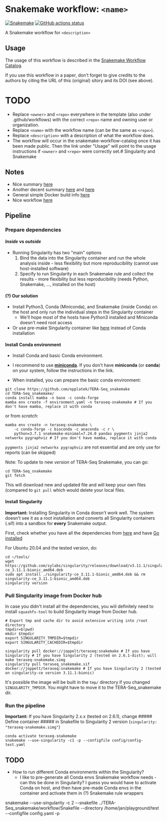 # Snakemake workflow: `<name>`

[![Snakemake](https://img.shields.io/badge/snakemake-≥6.3.0-brightgreen.svg)](https://snakemake.github.io)
[![GitHub actions status](https://github.com/<owner>/<repo>/workflows/Tests/badge.svg?branch=main)](https://github.com/<owner>/<repo>/actions?query=branch%3Amain+workflow%3ATests)


A Snakemake workflow for `<description>`


## Usage

The usage of this workflow is described in the [Snakemake Workflow Catalog](https://snakemake.github.io/snakemake-workflow-catalog/?usage=<owner>%2F<repo>).

If you use this workflow in a paper, don't forget to give credits to the authors by citing the URL of this (original) <repo>sitory and its DOI (see above).

# TODO

* Replace `<owner>` and `<repo>` everywhere in the template (also under .github/workflows) with the correct `<repo>` name and owning user or organization.
* Replace `<name>` with the workflow name (can be the same as `<repo>`).
* Replace `<description>` with a description of what the workflow does.
* The workflow will occur in the snakemake-workflow-catalog once it has been made public. Then the link under "Usage" will point to the usage instructions if `<owner>` and `<repo>` were correctly set.# Singularity and Snakemake

## Notes
* Nice summary [here](https://siscourses.ethz.ch/container_pipeline_tutorial/2_container_pipeline_tutorial.pdf)
* Another decent summary [here](https://wfbroderick.com/2022-Aug-01.html) and [here](https://snakemake-on-nesi.sschmeier.com/singularity.html)
* General simple Docker build info [here](https://devopscube.com/build-docker-image/)
* Nice workflow [here](https://github.com/zavolanlab/zarp)

## Pipeline

### Prepare dependencies

#### *Inside* vs *outside* 
* Running Singularity has two "main" options
    1) Bind the data into the Singularity container and run the whole analysis inside - less flexibility but more reproducibility (cannot use host-installed software)
    2) Specify to run Singularity in each Snakemake rule and collect the results - more flexibility but less reproducibility (needs Python, Snakemake, ..., installed on the host)

#### (?) Our solution
* Install Python3, Conda (Miniconda), and Snakemake (inside Conda) on the host and only run the individual steps in the Singularity container
    * We'll hope most of the hosts have Python3 installed and Miniconda doesn't need root access
* Or use pre-make Singularity container like [here](https://snakemake-on-nesi.sschmeier.com/singularity.html) instead of Conda installation
    
#### Install Conda environment
* Install Conda and basic Conda environment. 

* I recommend to use [**miniconda**](https://docs.conda.io/en/latest/miniconda.html). If you don't have **miniconda** (or **conda**) on your system, follow the instructions in the link. 

* When installed, you can prepare the basic conda environment:
```
git clone https://github.com/opplatek/TERA-Seq_snakemake
cd TERA-Seq_snakemake/
conda install mamba -n base -c conda-forge
mamba env create -f environment.yaml -n teraseq-snakemake # If you don't have mamba, replace it with conda
```
or from *scratch*:
```
mamba env create -n teraseq-snakemake \
    -c conda-forge -c bioconda -c anaconda -c r \
    python=3.7.1 snakemake-minimal=7.24.0 pandas pygments jinja2 networkx pygraphviz # If you don't have mamba, replace it with conda
```

`pygments jinja2 networkx pygraphviz` are not essential and are only use for reports (can be skipped)

Note: To update to new *version* of TERA-Seq Snakemake, you can go:
```
cd TERA-Seq_snakemake
git fetch
```
This will download new and updated file and will keep your own files (compared to `git pull` which would delete your local files.

#### Install Singularity
**Important:** Installing Singularity in Conda doesn't work well. The system doesn't see it as a root installation and converts all Singularity containers (.sif) into a sandbox for **every** Snakemake output.

First, check whether you have all the dependencies from [here](https://docs.sylabs.io/guides/3.0/user-guide/installation.html#install-dependencies) and have [Go installed](https://docs.sylabs.io/guides/3.0/user-guide/installation.html#install-go)

For Ubuntu 20.04 and the tested version, do:
```
cd ~/tools/
wget https://github.com/sylabs/singularity/releases/download/v3.11.1/singularity-ce_3.11.1-bionic_amd64.deb
sudo apt install ./singularity-ce_3.11.1-bionic_amd64.deb && rm singularity-ce_3.11.1-bionic_amd64.deb
singularity version
```

### Pull Singularity image from Docker hub
In case you didn't install all the dependencies, you wiil definitely need to install `squashfs-tool` to build Singularity image from Docker hub.
```
# Export tmp and cache dir to avoid extensive writing into /root directory
tmpdir=$(pwd)
mkdir $tmpdir
export SINGULARITY_TMPDIR=$tmpdir
export SINGULARITY_CACHEDIR=$tmpdir

singularity pull docker://joppelt/teraseq:snakemake # If you have Singularity # If you have Singularity 2 (tested on 2.6.1-dist); will make teraseq-snakemake.simg
singularity pull teraseq_snakemake.sif docker://joppelt/teraseq:snakemake # If you have Singularity 2 (tested on singularity-ce version 3.11.1-bionic)
```
It's possible the image will be built in the `tmp/` directory if you changed `SINGULARITY_TMPDIR`. You might have to move it to the TERA-Seq\_snakemake dir. 


### Run the pipeline
**Important:** If you have Singularity 2.x.x (tested on 2.6.1), change ##### Define container ##### in Snakefile to Singularity 2 version (`singularity: "teraseq-snakemake.simg"`)
```
conda activate teraseq-snakemake
snakemake --use-singularity -c1 -p --configfile config/config-test.yaml
```
  
## TODO
* How to run different Conda environments within the Singularity?
    * I like to pre-generate all Conda envs Snakemake workflow needs - can this be done in Singularity? I guess you would have to activate Conda on host, and then have pre-made Conda envs in the container and activate them in (?) Snakemake rule wrappers

snakemake     --use-singularity -c 2 --snakefile ../TERA-Seq_snakemake/workflow/Snakefile --directory /home/jan/playground/test --configfile config.yaml -p
